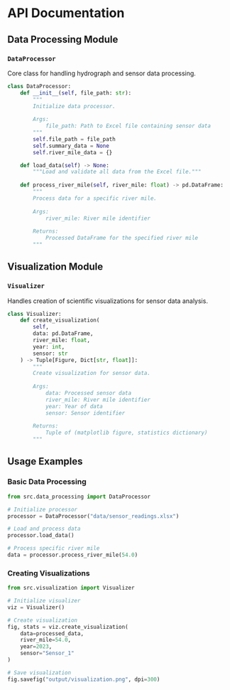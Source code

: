 # API Documentation

## Data Processing Module

### `DataProcessor`

Core class for handling hydrograph and sensor data processing.

```python
class DataProcessor:
    def __init__(self, file_path: str):
        """
        Initialize data processor.
        
        Args:
            file_path: Path to Excel file containing sensor data
        """
        self.file_path = file_path
        self.summary_data = None
        self.river_mile_data = {}

    def load_data(self) -> None:
        """Load and validate all data from the Excel file."""
        
    def process_river_mile(self, river_mile: float) -> pd.DataFrame:
        """
        Process data for a specific river mile.
        
        Args:
            river_mile: River mile identifier
            
        Returns:
            Processed DataFrame for the specified river mile
        """
```

## Visualization Module

### `Visualizer`

Handles creation of scientific visualizations for sensor data analysis.

```python
class Visualizer:
    def create_visualization(
        self,
        data: pd.DataFrame,
        river_mile: float,
        year: int,
        sensor: str
    ) -> Tuple[Figure, Dict[str, float]]:
        """
        Create visualization for sensor data.
        
        Args:
            data: Processed sensor data
            river_mile: River mile identifier
            year: Year of data
            sensor: Sensor identifier
            
        Returns:
            Tuple of (matplotlib figure, statistics dictionary)
        """
```

## Usage Examples

### Basic Data Processing

```python
from src.data_processing import DataProcessor

# Initialize processor
processor = DataProcessor("data/sensor_readings.xlsx")

# Load and process data
processor.load_data()

# Process specific river mile
data = processor.process_river_mile(54.0)
```

### Creating Visualizations

```python
from src.visualization import Visualizer

# Initialize visualizer
viz = Visualizer()

# Create visualization
fig, stats = viz.create_visualization(
    data=processed_data,
    river_mile=54.0,
    year=2023,
    sensor="Sensor_1"
)

# Save visualization
fig.savefig("output/visualization.png", dpi=300)
```